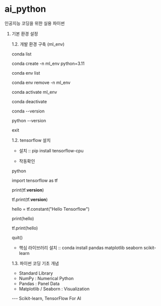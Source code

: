 # ai_python
인공지능 코딩을 위한 실용 파이썬

1. 기본 환경 설정
   
    1.2. 개발 환경 구축 (ml_env)

    conda list

    conda create -n ml_env python=3.11

    conda env list

    conda env remove -n ml_env

    conda activate ml_env

    conda deactivate

    conda --version

    python --version

    exit



    1.2. tensorflow 설치
    
    - 설치 :: pip install tensorflow-cpu
    
    - 작동확인
   
    python
    
    import tensorflow as tf
   
    print(tf.__version__)
   
    tf.print(tf.__version__)
   

    hello = tf.constant("Hello Tensorflow")
   
    print(hello)
   
    tf.print(hello)
   

    quit()
   
    
    - 핵심 라이브러리 설치 :: conda install pandas matplotlib seaborn scikit-learn
   
    
    1.3. 파이썬 코딩 기초 개념
    
    - Standard Library
    - NumPy : Numerical Python
    - Pandas : Panel Data
    - Matplotlib / Seaborn : Visualization

    --- Scikit-learn, TensorFlow For AI
